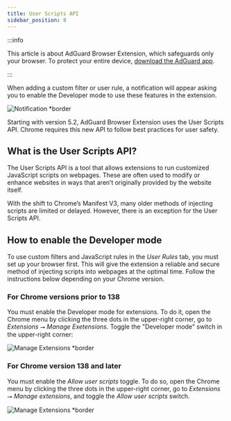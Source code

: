 ```yaml
---
title: User Scripts API
sidebar_position: 8
---
```


:::info

This article is about AdGuard Browser Extension, which safeguards only your browser. To protect your entire device, [download the AdGuard app](https://adguard.com/download.html?auto=true).

:::

When adding a custom filter or user rule, a notification will appear asking you to enable the Developer mode to use these features in the extension.

![Notification *border](https://cdn.adtidy.org/content/Kb/ad_blocker/browser_extension/notification-allow-user-scripts.jpg)

Starting with version 5.2, AdGuard Browser Extension uses the User Scripts API. Chrome requires this new API to follow best practices for user safety.

## What is the User Scripts API?

The User Scripts API is a tool that allows extensions to run customized JavaScript scripts on webpages. These are often used to modify or enhance websites in ways that aren’t originally provided by the website itself.

With the shift to Chrome’s Manifest V3, many older methods of injecting scripts are limited or delayed. However, there is an exception for the User Scripts API.

## How to enable the Developer mode

To use custom filters and JavaScript rules in the *User Rules* tab, you must set up your browser first. This will give the extension a reliable and secure method of injecting scripts into webpages at the optimal time. Follow the instructions below depending on your Chrome version.

### For Chrome versions prior to 138

You must enable the Developer mode for extensions. To do it, open the Chrome menu by clicking the three dots in the upper-right corner, go to *Extensions* ⭢ *Manage Exetensions*. Toggle the "Developer mode" switch in the upper-right corner:

![Manage Extensions *border](https://cdn.adtidy.org/content/Kb/ad_blocker/browser_extension/developer-mode-enable1.jpg)

### For Chrome version 138 and later

You must enable the *Allow user scripts* toggle. To do so, open the Chrome menu by clicking the three dots in the upper-right corner, go to *Extensions* ⭢ *Manage extensions*, and toggle the *Allow user scripts* switch.

![Manage Extensions *border](https://cdn.adtidy.org/content/Kb/ad_blocker/browser_extension/allow-user-scripts1.jpg)
